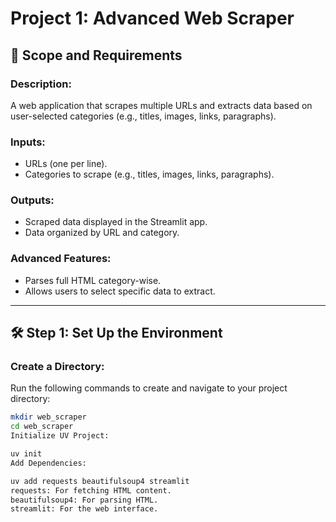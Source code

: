 # Project 1: Advanced Web Scraper

## 📌 Scope and Requirements

### Description:
A web application that scrapes multiple URLs and extracts data based on user-selected categories (e.g., titles, images, links, paragraphs).

### Inputs:
- URLs (one per line).
- Categories to scrape (e.g., titles, images, links, paragraphs).

### Outputs:
- Scraped data displayed in the Streamlit app.
- Data organized by URL and category.

### Advanced Features:
- Parses full HTML category-wise.
- Allows users to select specific data to extract.

---

## 🛠 Step 1: Set Up the Environment

### Create a Directory:
Run the following commands to create and navigate to your project directory:
```bash
mkdir web_scraper
cd web_scraper
Initialize UV Project:

uv init
Add Dependencies:

uv add requests beautifulsoup4 streamlit
requests: For fetching HTML content.
beautifulsoup4: For parsing HTML.
streamlit: For the web interface.